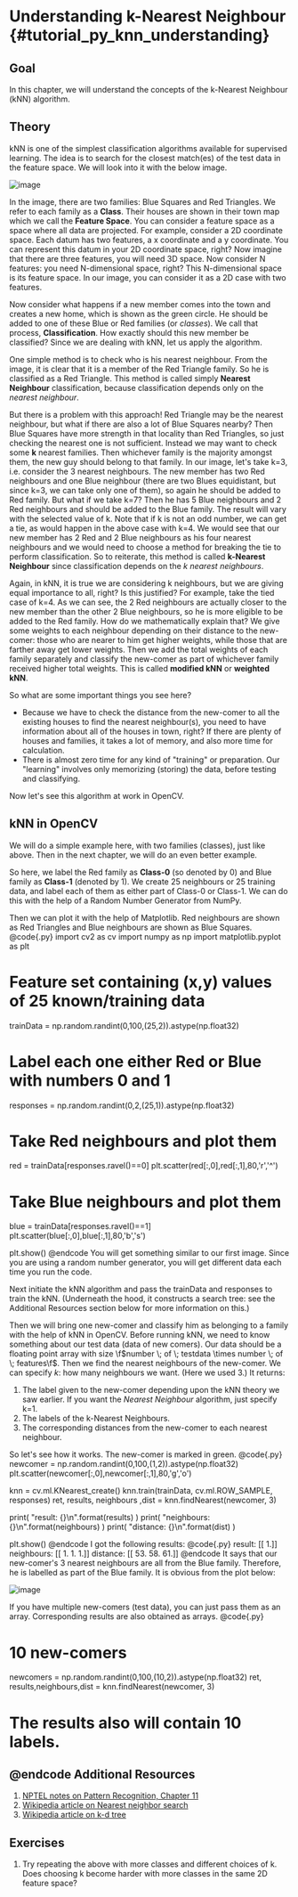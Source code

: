 Understanding k-Nearest Neighbour {#tutorial_py_knn_understanding}
=================================

Goal
----

In this chapter, we will understand the concepts of the k-Nearest Neighbour (kNN) algorithm.

Theory
------

kNN is one of the simplest classification algorithms available for supervised learning. The idea
is to search for the closest match(es) of the test data in the feature space. We will look into it with the below
image.

![image](images/knn_theory.png)

In the image, there are two families: Blue Squares and Red Triangles. We refer to each family as
a **Class**. Their houses are shown in their town map which we call the **Feature Space**. You can consider
a feature space as a space where all data are projected. For example, consider a 2D coordinate
space. Each datum has two features, a x coordinate and a y coordinate. You can represent this datum in your 2D
coordinate space, right? Now imagine that there are three features, you will need 3D space. Now consider N
features: you need N-dimensional space, right? This N-dimensional space is its feature space.
In our image, you can consider it as a 2D case with two features.

Now consider what happens if a new member comes into the town and creates a new home, which is shown as the green circle. He
should be added to one of these Blue or Red families (or *classes*). We call that process, **Classification**. How exactly should this new member be classified? Since we are dealing with kNN, let us apply the algorithm.

One simple method is to check who is his nearest neighbour. From the image, it is clear that it is a member of the Red
Triangle family. So he is classified as a Red Triangle. This method is called simply **Nearest Neighbour** classification, because classification depends only on the *nearest neighbour*.

But there is a problem with this approach! Red Triangle may be the nearest neighbour, but what if there are also a lot of Blue
Squares nearby? Then Blue Squares have more strength in that locality than Red Triangles, so
just checking the nearest one is not sufficient. Instead we may want to check some **k** nearest families. Then whichever family is the majority amongst them, the new guy should belong to that family. In our image, let's take k=3, i.e. consider the 3 nearest
neighbours. The new member has two Red neighbours and one Blue neighbour (there are two Blues equidistant, but since k=3, we can take only
one of them), so again he should be added to Red family. But what if we take k=7? Then he has 5 Blue
neighbours and 2 Red neighbours and should be added to the Blue family. The result will vary with the selected
value of k. Note that if k is not an odd number, we can get a tie, as would happen in the above case with k=4. We would see that our new member has 2 Red and 2 Blue neighbours as his four nearest neighbours and we would need to choose a method for breaking the tie to perform classification. So to reiterate, this method is called **k-Nearest Neighbour** since
classification depends on the *k nearest neighbours*.

Again, in kNN, it is true we are considering k neighbours, but we are giving equal importance to
all, right? Is this justified? For example, take the tied case of k=4. As we can see, the 2
Red neighbours are actually closer to the new member than the other 2 Blue neighbours, so he is more eligible to be
added to the Red family. How do we mathematically explain that? We give some weights to each neighbour
depending on their distance to the new-comer: those who are nearer to him get higher weights, while
those that are farther away get lower weights. Then we add the total weights of each family separately and classify the new-comer as part of whichever family
received higher total weights. This is called **modified kNN** or **weighted kNN**.

So what are some important things you see here?

-   Because we have to check
    the distance from the new-comer to all the existing houses to find the nearest neighbour(s), you need to have information about all of the houses in town, right?  If there are plenty of houses and families, it takes a lot of memory, and also more time for calculation.
-   There is almost zero time for any kind of "training" or preparation. Our "learning" involves only memorizing (storing) the data, before testing and classifying.

Now let's see this algorithm at work in OpenCV.

kNN in OpenCV
-------------

We will do a simple example here, with two families (classes), just like above. Then in the next
chapter, we will do an even better example.

So here, we label the Red family as **Class-0** (so denoted by 0) and Blue family as **Class-1**
(denoted by 1). We create 25 neighbours or 25 training data, and label each of them as either part of Class-0 or Class-1.
We can do this with the help of a Random Number Generator from NumPy.

Then we can plot it with the help of Matplotlib. Red neighbours are shown as Red Triangles and Blue
neighbours are shown as Blue Squares.
@code{.py}
import cv2 as cv
import numpy as np
import matplotlib.pyplot as plt

# Feature set containing (x,y) values of 25 known/training data
trainData = np.random.randint(0,100,(25,2)).astype(np.float32)

# Label each one either Red or Blue with numbers 0 and 1
responses = np.random.randint(0,2,(25,1)).astype(np.float32)

# Take Red neighbours and plot them
red = trainData[responses.ravel()==0]
plt.scatter(red[:,0],red[:,1],80,'r','^')

# Take Blue neighbours and plot them
blue = trainData[responses.ravel()==1]
plt.scatter(blue[:,0],blue[:,1],80,'b','s')

plt.show()
@endcode
You will get something similar to our first image. Since you are using a random number generator, you
will get different data each time you run the code.

Next initiate the kNN algorithm and pass the trainData and responses to train the kNN. (Underneath the hood, it constructs
a search tree: see the Additional Resources section below for more information on this.)

Then we will bring one new-comer and classify him as belonging to a family with the help of kNN in OpenCV. Before
running kNN, we need to know something about our test data (data of new comers). Our data should be a
floating point array with size \f$number \; of \; testdata \times number \; of \; features\f$. Then we
find the nearest neighbours of the new-comer. We can specify *k*: how many neighbours we want. (Here we used 3.) It returns:

1.  The label given to the new-comer depending upon the kNN theory we saw earlier. If you want the *Nearest
    Neighbour* algorithm, just specify k=1.
2.  The labels of the k-Nearest Neighbours.
3.  The corresponding distances from the new-comer to each nearest neighbour.

So let's see how it works. The new-comer is marked in green.
@code{.py}
newcomer = np.random.randint(0,100,(1,2)).astype(np.float32)
plt.scatter(newcomer[:,0],newcomer[:,1],80,'g','o')

knn = cv.ml.KNearest_create()
knn.train(trainData, cv.ml.ROW_SAMPLE, responses)
ret, results, neighbours ,dist = knn.findNearest(newcomer, 3)

print( "result:  {}\n".format(results) )
print( "neighbours:  {}\n".format(neighbours) )
print( "distance:  {}\n".format(dist) )

plt.show()
@endcode
I got the following results:
@code{.py}
result:  [[ 1.]]
neighbours:  [[ 1.  1.  1.]]
distance:  [[ 53.  58.  61.]]
@endcode
It says that our new-comer's 3 nearest neighbours are all from the Blue family. Therefore, he is labelled as part of the Blue
family. It is obvious from the plot below:

![image](images/knn_simple.png)

If you have multiple new-comers (test data), you can just pass them as an array. Corresponding results are also
obtained as arrays.
@code{.py}
# 10 new-comers
newcomers = np.random.randint(0,100,(10,2)).astype(np.float32)
ret, results,neighbours,dist = knn.findNearest(newcomer, 3)
# The results also will contain 10 labels.
@endcode
Additional Resources
--------------------

1.  [NPTEL notes on Pattern Recognition, Chapter
    11](https://nptel.ac.in/courses/106108057)
2.  [Wikipedia article on Nearest neighbor search](https://en.wikipedia.org/wiki/Nearest_neighbor_search)
3.  [Wikipedia article on k-d tree](https://en.wikipedia.org/wiki/K-d_tree)

Exercises
---------
1. Try repeating the above with more classes and different choices of k. Does choosing k become harder with more classes in the same 2D feature space?